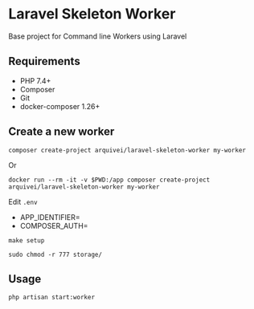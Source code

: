 # Laravel Skeleton Worker

Base project for Command line Workers using Laravel

## Requirements

+ PHP 7.4+
+ Composer
+ Git
+ docker-composer 1.26+

## Create a new worker

```shell script
composer create-project arquivei/laravel-skeleton-worker my-worker
```
Or

```shell script
docker run --rm -it -v $PWD:/app composer create-project arquivei/laravel-skeleton-worker my-worker
```

Edit `.env`

+ APP_IDENTIFIER=<NEW-API-NAME>
+ COMPOSER_AUTH=

```shell script
make setup

sudo chmod -r 777 storage/
```

## Usage

```shell script
php artisan start:worker
```
